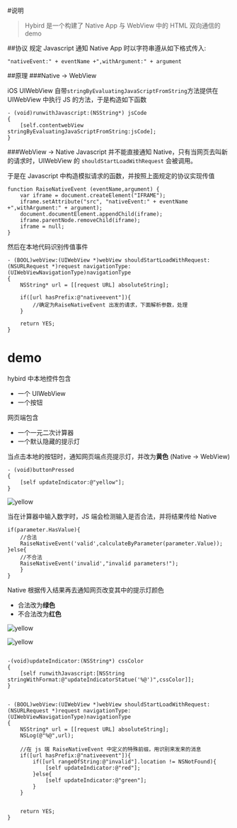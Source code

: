 #说明

> Hybird 是一个构建了 Native App 与 WebView 中的 HTML 双向通信的 demo

##协议
规定 Javascript 通知 Native App 时以字符串遵从如下格式传入:
	
	"nativeEvent:" + eventName +",withArgument:" + argument

##原理
###Native -> WebView

iOS UIWebView 自带`stringByEvaluatingJavaScriptFromString`方法提供在 UIWebView 中执行 JS 的方法，于是构造如下函数

	- (void)runwithJavascript:(NSString*) jsCode
	{
	    [self.contentwebView stringByEvaluatingJavaScriptFromString:jsCode];
	}
	
###WebView -> Native
Javascript 并不能直接通知 Native，只有当网页去叫新的请求时，UIWebView 的 `shouldStartLoadWithRequest` 会被调用。

于是在 Javascript 中构造模拟请求的函数，并按照上面规定的协议实现传值

	function RaiseNativeEvent (eventName,argument) {
		var iframe = document.createElement("IFRAME");
		iframe.setAttribute("src", "nativeEvent:" + eventName +",withArgument:" + argument);
		document.documentElement.appendChild(iframe);
		iframe.parentNode.removeChild(iframe);
		iframe = null;
	}

然后在本地代码识别传值事件
	
	- (BOOL)webView:(UIWebView *)webView shouldStartLoadWithRequest:(NSURLRequest *)request navigationType:(UIWebViewNavigationType)navigationType
	{
	    NSString* url = [[request URL] absoluteString];
	    
	    if([url hasPrefix:@"nativeevent"]){
			//确定为RaiseNativeEvent 出发的请求，下面解析参数，处理
	    }
	    
	    return YES;
	}
	
	
# demo
hybird 中本地控件包含

* 一个 UIWebView 
* 一个按钮

网页端包含

* 一个一元二次计算器
* 一个默认隐藏的提示灯

当点击本地的按钮时，通知网页端点亮提示灯，并改为**黄色**  (Native -> WebView)

	- (void)buttonPressed
	{
	    [self updateIndicator:@"yellow"];
	}

![yellow](yellow.png)

当在计算器中输入数字时，JS 端会检测输入是否合法，并将结果传给 Native

	if(parameter.HasValue){
		//合法
		RaiseNativeEvent('valid',calculateByParameter(parameter.Value));
	}else{
		//不合法
		RaiseNativeEvent('invalid',"invalid parameters!");
		}
	}

Native 根据传入结果再去通知网页改变其中的提示灯颜色

* 合法改为**绿色**
* 不合法改为**红色**


![yellow](green.png)

![yellow](red.png)

```

-(void)updateIndicator:(NSString*) cssColor
{
    [self runwithJavascript:[NSString stringWithFormat:@"updateIndicatorStatue('%@')",cssColor]];
}


- (BOOL)webView:(UIWebView *)webView shouldStartLoadWithRequest:(NSURLRequest *)request navigationType:(UIWebViewNavigationType)navigationType
{
    NSString* url = [[request URL] absoluteString];
    NSLog(@"%@",url);
    
    //在 js 端 RaiseNativeEvent 中定义的特殊前缀，用识别来发来的消息
    if([url hasPrefix:@"nativeevent"]){
        if([url rangeOfString:@"invalid"].location != NSNotFound){
            [self updateIndicator:@"red"];
        }else{
            [self updateIndicator:@"green"];
        }
    }
    
    
    return YES;
}
```